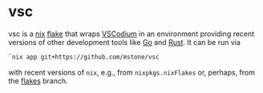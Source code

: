 # vsc

vsc is a [nix](https://nixos.org/nix/) [flake](https://github.com/NixOS/rfcs/pull/49) that wraps [VSCodium](https://github.com/VSCodium/vscodium) in an environment providing recent versions of other development tools like [Go](https://golang.org) and [Rust](https://rust-lang.org). It can be run via 

```bash
`nix app git+https://github.com/mstone/vsc
```

with recent versions of `nix`, e.g., from `nixpkgs.nixFlakes` or, perhaps, from the [flakes](https://github.com/NixOS/nix/tree/flakes) branch.
